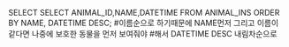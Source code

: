 SELECT
SELECT ANIMAL_ID,NAME,DATETIME FROM ANIMAL_INS 
ORDER BY NAME, DATETIME DESC;
#이름순으로 하기때문에 NAME먼저 그리고 이름이 같다면 나중에 보호한 동물을 먼저 보여줘야
#해서 DATETIME DESC 내림차순으로